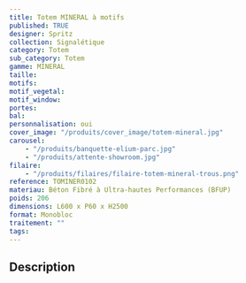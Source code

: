 ```yaml
---
title: Totem MINERAL à motifs
published: TRUE
designer: Spritz
collection: Signalétique
category: Totem
sub_category: Totem
gamme: MINERAL
taille:
motifs:
motif_vegetal:
motif_window:
portes:
bal:
personnalisation: oui
cover_image: "/produits/cover_image/totem-mineral.jpg"
carousel:
    - "/produits/banquette-elium-parc.jpg"
    - "/produits/attente-showroom.jpg"
filaire:
    - "/produits/filaires/filaire-totem-mineral-trous.png"
reference: TOMINER0102
materiau: Béton Fibré à Ultra-hautes Performances (BFUP)
poids: 206
dimensions: L600 x P60 x H2500
format: Monobloc
traitement: ""
tags:
---
```


## Description
